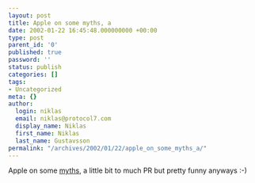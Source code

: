 ```yaml
---
layout: post
title: Apple on some myths, a
date: 2002-01-22 16:45:48.000000000 +00:00
type: post
parent_id: '0'
published: true
password: ''
status: publish
categories: []
tags:
- Uncategorized
meta: {}
author:
  login: niklas
  email: niklas@protocol7.com
  display_name: Niklas
  first_name: Niklas
  last_name: Gustavsson
permalink: "/archives/2002/01/22/apple_on_some_myths_a/"
---
```

Apple on some [myths](http://www.apple.com/myths/), a little bit to much PR but pretty funny anyways :-)

